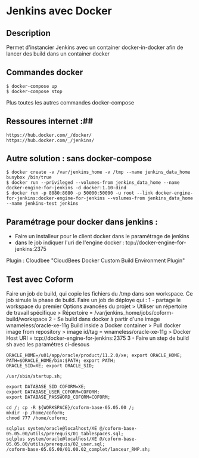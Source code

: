 # Jenkins avec Docker #

## Description ##
Permet d'instancier Jenkins avec un container docker-in-docker afin de lancer des build dans un container docker

## Commandes docker ##
	$ docker-compose up
	$ docker-compose stop

Plus toutes les autres commandes docker-compose

## Ressoures internet :##
	https://hub.docker.com/_/docker/
	https://hub.docker.com/_/jenkins/

## Autre solution : sans docker-compose ##
	$ docker create -v /var/jenkins_home -v /tmp --name jenkins_data_home busybox /bin/true
	$ docker run --privileged --volumes-from jenkins_data_home --name docker-engine-for-jenkins -d docker:1.10-dind
	$ docker run -p 8080:8080 -p 50000:50000 -u root --link docker-engine-for-jenkins:docker-engine-for-jenkins --volumes-from jenkins_data_home --name jenkins-test jenkins

## Paramétrage pour docker dans jenkins : ##
- Faire un installeur pour le client docker dans le paramétrage de jenkins
- dans le job indiquer l'uri de l'engine docker : tcp://docker-engine-for-jenkins:2375

Plugin : Cloudbee "CloudBees Docker Custom Build Environment Plugin"

## Test avec Coform ##
Faire un job de build, qui copie les fichiers du /tmp dans son workspace. Ce job simule la phase de build.
Faire un job de déploye qui :
1 - partage le workspace du premier
	Options avancées du projet > Utiliser un répertoire de travail spécifique > Répertoire = /var/jenkins_home/jobs/coform-build/workspace
2 - Se build dans docker à partir d'une image wnameless/oracle-xe-11g
	Build inside a Docker container > Pull docker image from repository > image id/tag = wnameless/oracle-xe-11g
					> Docker Host URI = tcp://docker-engine-for-jenkins:2375
3 - Faire un step de build sh avec les paramétres ci-desous

```
ORACLE_HOME=/u01/app/oracle/product/11.2.0/xe; export ORACLE_HOME;
PATH=$ORACLE_HOME/bin:$PATH; export PATH;
ORACLE_SID=XE; export ORACLE_SID;

/usr/sbin/startup.sh;

export DATABASE_SID_COFORM=XE;
export DATABASE_USER_COFORM=COFORM;
export DATABASE_PASSWORD_COFORM=COFORM;

cd /; cp -R ${WORKSPACE}/coform-base-05.05.00 /;
mkdir -p /home/coform;
chmod 777 /home/coform;

sqlplus system/oracle@localhost/XE @/coform-base-05.05.00/utils/prerequis/01_tablespaces.sql;
sqlplus system/oracle@localhost/XE @/coform-base-05.05.00/utils/prerequis/02_user.sql;
/coform-base-05.05.00/01.00.02_complet/lanceur_RMP.sh;

```
